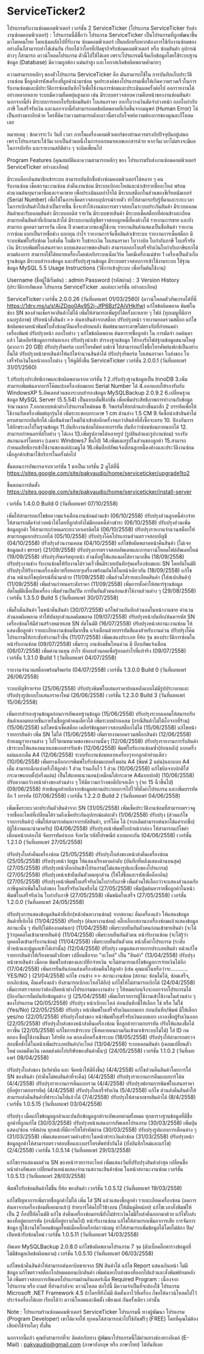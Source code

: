 # ServiceTicker2
โปรแกรมรับงานซ่อมคอมพิวเตอร์ เวอร์ชั่น 2
ServiceTicker (โปรแกรม ServiceTicker รับส่งงานซ่อมคอมพิวเตอร์) : โปรแกรมนี้มีชื่อว่า โปรแกรม ServiceTicker เป็นโปรแกรมที่ถูกพัฒนาขึ้นมาโดยคนไทย โดยเน้นหลักไปที่รับงาน ซ่อมคอมพิวเตอร์ เป็นหลักหรือหากต้องการใช้กับงานซ่อมของอย่างอื่นก็สามารถทำได้เช่นกัน เรียกได้ว่าใครที่เปิดธุรกิจรับซ่อมคอมพิวเตอร์ หรือ ซ่อมสินค้า อุปกรณ์ต่างๆ ก็สามารถ ดาวน์โหลดโปรแกรม ตัวนี้ไปใช้ได้เลย เพราะโปรแกรมนี้จัดเก็บข้อมูลโดยใช้ระบบฐานข้อมูล (Database) มีความถูกต้อง แม่นยำสูง และโอกาสเกิดข้อผิดพลาดต่ำมากๆ

ความสามารถหลักๆ ของตัวโปรแกรม ServiceTicker คือ มันสามารถใช้ใน การบันทึกเก็บประวัติงานซ่อม ชื่อลูกค้ารหัสเครื่องที่ลูกค้านำมาซ่อม จุดประสงค์ของโปรแกรมเพื่อให้เกิดความรวดเร็วในการรับงานซ่อมและมีประวัติการซ่อมบันทึกไว้เพื่อใช้งานการซ่อมและประเมินผลครั้งต่อไป ออกรายงานได้อย่างหลากหลาย ระบบมีความยืดหยุ่นสูงมาก เช่น มีระบบตรวจสอบความคืบหน้าของงานซ่อมสินค้า นอกจากนี้ยัง มีระบบการออกใบรับซ่อมสินค้า ใบเสนอราคา ออกใบวางเงินมัดจำล่วงหน้า ออกใบกำกับภาษี ใบเสร็จรับเงิน และนอกจากนี้ยังสามารถลดข้อผิดพลาดที่เกิดขึ้นจากมนุษย์ (Human Error) ได้เป็นอย่างมากอีกด้วย ใครที่คิดว่าความสามารถดังกลาวนี้ตรงกับโจทย์ความต้องการของคุณละก็โหลดเลย

หมายเหตุ : ข้อควรระวัง วันที่ เวลา ภายในเครื่องคอมพิวเตอร์ของท่านควรตรงกับปัจจุบันอยู่เสมอ เพราะโปรแกรมจะใช้วันเวลาเป็นส่วนหนึ่งในการออกหมายเลขเอกสารด้วย หากวันเวลาไม่ตรงจะมีผลในการบักทึก และรายงานสถิติต่าง ๆ จะผิดเพี้ยนไป

Program Features (คุณสมบัติและความสามารถหลักๆ ของ โปรแกรมรับส่งงานซ่อมคอมพิวเตอร์ ServiceTicker อย่างละเอียด)

มีระบบล็อกอินสมาชิกเข้าระบบ สามารถบันทึกชื่อช่างซ่อมคอมพิวเตอร์ได้หลาย ๆ คน  
รับงานซ่อม เช็คสถานะงานซ่อม ส่งคืนงานซ่อม
มีระบบเบิกอะไหล่และนำเข้ารายชื่ออะไหล่ พร้อมคำนวณต้นทุนราคาซื้อและราคาขาย เพื่อประเมินผลกำไรได้
มีระบบสต็อกในส่วนของซีเรียลนัมเบอร์ (Serial Number) เพื่อใช้ในการเช็คตรวจสอบอุปกรณ์รายตัว ทำให้สามารถรับรู้ที่มาและระยะเวลาในการเบิกสินค้าไปแล้วเป็นรายชิ้น ซึ่งจะทำให้งานต่อการตรวจสอบในระบบประกันสินค้า
มีระบบเคลมสินค้าและรับเคลมสินค้า
มีระบบออดิส รายวัน
มีระบบขายสินค้า
มีระบบเช็คสต็อกที่ค่อนข้างละเอียด 
สามารถคืนสินค้าที่เบิกมาแล้วได้
มีระบบงานบัญชีตรวจสอบลูกหนี้ที่คงค้างได้
รายงานการขาย และยังสามารถ ดูยอดรวมรายวัน เดือน ปี ตามสะดวกของผู้ใช้งาน
รายงานสินค้าแสดงเป็นชื่อสินค้า
รายงานการซ่อม แยกเป็นรายชื่อช่าง แยกทุน กำไร
รายงานการจัดซื้อสินค้าเข้าระบบ
รายงานการเช็คสต็อก
มีระบบพิมพ์ใบรับซ่อม ใบส่งคืน ใบมัดจำ ใบชำระเงิน ใบเสนอราคา ใบวางบิล ใบกำกับภาษี ใบเสร็จรับเงิน
มีระบบพิมพ์ใบเสนอราคา แบบแสดงภาพของสินค้า
สามารถออกใบเสร็จรับเงินใบกำกับภาษีแยกได้ตามต้องการ
สามารถใช้ได้หลายเครื่องโดยต่อกับระบบเน็ตเวิร์ค โดยมีเครื่องแม่ข่าย 1 เครื่องเป็นตัวเก็บฐานข้อมูล
มีระบบสำรองข้อมูล และปรับปรุงฐานข้อมูล
มีระบบตรวจสอบการเข้าใช้งานระบบ
ใช้ฐานข้อมูล MySQL 5.5
Usage Instructions (วิธีการเข้าสู่ระบบ เพื่อเริ่มต้นใช้งาน)

Username (ชื่อผู้ใช้เริ่มต้น) : admin
Password (รหัสผ่าน) : 3
Version History (ประวัติการอัพเดท โปรแกรม ServiceTicker .นแต่ละเวอร์ชั่น อย่างละเอียด)
 
ServiceTicker เวอร์ชั่น 2.0.0.26 (วันที่เผยแพร่ 01/03/2560)
(ดาวน์โหลดตัวอัพเกรดได้ที่นี่ https://1drv.ms/u/s!AiZDqo0Ay952j-JfP6Bzf2AiVHkIfw)
แก้ไขข้อผิดพลาด พิมพ์ในช่อง SN ของส่วนเช็คราคาสินค้าไม่ได้
เพิ่มให้สามารถเพิ่มรูปได้ครั้งละหลาย ๆ ไฟล์ (ทุกเมนูที่มีการแนบรูปภาพ)
ปรับหน้าสั่งสินค้า >> ค้นหาสินค้าจากสต็อก
ปรับปรุงหน้า รายงานยอดรวมสต็อก
แก้ไขข้อผิดพลาดหน้าพิมพ์ใบสั่งซ่อม/คืนเครื่องย้อนหลัง พิมพ์ขนาดกระดาษไม่ตรงกับที่กำหนดค่าเครื่องพิมพ์
ปรับปรุงหน้า ออกใบต่าง ๆ 
แก้ไขข้อผิดพลาด ค้นหารายชื่อลูกค้า ใน การมัดจำ กดค้นหาแล้ว ไม่เคลียร์ข้อมูลการค้นหาเอง
ปรับปรุงนำเข้า สำรองฐานข้อมูล ให้รองรับไฟล์ฐานข้อมูลขนาดใหญ่ (มากกว่า 20 GB) 
ปรับปรุงรีพอร์ต เบอร์โทรศัพท์ แฟกซ์ ให้สามารถแก้ไขชื่อโทรศัพท์แฟกซ์เป็นอย่างอื่นได้
ปรับปรุงหน้าขายสินค้าให้แก้ไขจำนวนสินค้าได้
ปรับปรุงรีพอร์ต ใบเสนอราคา ใบส่งของ ใบเสร็จรับเงินในหน้าออกใบต่าง ๆ ให้ดูดียิ่งขึ้น
ServiceTicker เวอร์ชั่น 2.0.0.1 (วันที่เผยแพร่ 31/01/2560)

1.ปรับปรุงประสิทธิภาพและข้อผิดพลาดจากเวอร์ชั่น 1 
2.ปรับปรุงฐานข้อมูลเป็น InnoDB 
3.เพิ่มสามารถพิมพ์ฉลากบาร์โค๊ตแปะเครื่องซ่อมแบบ Serial Number ได้
4.ออกแบบให้รองรับกับ WindowsXP
5.อัพเดทส่วนของระบบสำรองข้อมูล MySQLBackup 2.0.9.2
6.เปลี่ยนฐานข้อมูล MySQL Server (5.5.54) เป็นแบบเต็มฟังก์ชั่น เพื่อเพิ่มประสิทธิภาพการทำงานกับข้อมูลจำนวนมาก
7.ออกแบบหน้าต่างโปรแกรมใหม่หมด
8. รีพอร์ตให้ยกด้านล่างขึ้นมาสัก 2 บรรทัดเพื่อให้ใช้งานกับเครื่องพิมพ์ทุกรุ่นได้ เพิ่มระยะขอบกระดาษ 1 cm ด้านล่าง 1.5 CM
9.จัดซื้อนำเข้าสินค้าไม่ครบสามารถบันทึกได้ เมื่อสินค้ามาใหม่ก็นำเข้าต่ออีกครั้งจนกว่าสินค้าที่สั่งซื้อจะครบ 
10. ป้องกันการใส่อักขระลงไปในฐานข้อมูล
11.บันทึกงานซ่อมได้หลายบรรทัด บันทึกว่าซ่อมซ่อมภายนอกได้ 
12. สามารถกำหนดรหัสใบต่าง ๆ ได้เอง 
13.เพิ่มรูปภาพได้หลายรูป (รูปสินค้าและรูปงานซ่อม) รองรับสแกนเนอร์โดยตรง (เฉพาะ Windows7 ขึ้นไป)
14.เพิ่มแนบรูปในส่วนของลูกค้า
15.สามารถกำหนดสิทธิ์การเข้าใช้งานของแต่ล่ะเมนูได้
16.เพิ่มป๊อปอัพแจ้งเตือนลูกหนี้คงค้างและประวัติงานซ่อม เมื่อลูกค้าเข้ามาใช้บริการในครั้งต่อไป

ขั้นตอนการอัพเกรดจากเวอร์ชั่น 1 มาเป็นเวอร์ชั่น 2 ดูได้ที่นี่ 
https://sites.google.com/site/pakyaudio/home/serviceticker/upgrade1to2

ขึ้นตอนการติดตั้ง
https://sites.google.com/site/pakyaudio/home/serviceticker/install-server

เวอร์ชั่น 1.4.0.0 Build 0 (วันที่เผยแพร่ 07/10/2558)

เพิ่มให้สามารถแก้ไขข้อความแจ้งเตือนงานซ่อมด่วนเข้า (06/10/2558)
ปรับปรุงส่วนลูกหนี้ค้างจ่าย ให้สามารถมัดจำล่วงหน้าได้โดยที่ลูกค้ายังไม่มียอดหนี้ค้างชำระ (06/10/2558)
ปรับปรุงส่วนเพิ่มข้อมูลลูกค้า ให้สามารถกำหนดระยะเวลาเครดิตได้ (06/10/2558)
ปรับปรุงรายงานจำนวนสต็อกให้สามารถดูแยกประเภทได้ (05/10/2558)
ปรับปรุงโค๊ตโปรแกรมส่วนตรวจสอบบัญชี (04/10/2558)
ปรังปรุงส่วนงานเคลม (04/10/2558)
แก้ไขข้อผิดพลาดหน้าคืนสินค้า (ไม่เจอข้อมูลแล้ว error) (21/09/2558)
ปรับปรุงการตรวจสอบอัพเดทและการดาวน์โหลดไฟล์อัพเดทใหม่ (19/09/2558)
ปรับปรุงรีพอร์ตทุกหน้า ส่วนที่อยู่ให้แสดงผลได้ยาวมากขึ้น (18/09/2558)
ปรับปรุงงานช่าง รับงานซ่อมให้รับงานได้รวดเร็วขึ้นมีระบบบันทึกรุ่นเครื่องซ่อมและ SN โดยอัตโนมัติ
ปรับปรุงให้รับงานเครื่องเดียวหรือหลายๆเครื่องพร้อมกันได้ในหน้าเดียวกัน (18/09/2558)
แก้ไขส่วน หน้าแก้ไขอุปกรณ์ที่นำมาด้วย (11/09/2558)
เพิ่มส่วนใส่รายละเอียดสินค้า (ใส่สเปกสินค้า) (11/09/2558)
เพิ่มส่วนกำหนดระดับราคา (11/09/2558)
เพิ่มการตั้งค่าให้สตาร์ฐานข้อมูลอัตโนมัติเมื่อเปิดเครื่อง เพิ่มส่วนเปิด/ปิด การยืนยันตัวตนก่อนเข้าใช้งานส่วนต่าง ๆ (29/08/2558)
เวอร์ชั่น 1.3.5.0 Build 5 (วันที่เผยแพร่ 30/07/2558)

เพิ่มใบคืนสินค้า ในหน้าคืนสินค้า (30/07/2558)
แก้ไขส่วนบันทึกส่วนลดในหน้างานขาย คำนวนส่วนลดผิดพลาด ทำให้บันทุกส่วนลดผิดพลาด (09/07/2558)
ปรับปรุงหน้าบันทึก/ค้นหารหัส SN เครื่องซ่อมให้มีส่วนสร้างหมายเลข SN อัตโนมัติ (16/07/2558)
ปรับปรุงหน้าสถานะงานซ่อม ให้แสดงชื่อลูกค้า รายละเอียดงานซ่อมที่มากขึ้น แจ้งเตือนด้วยบรรทัดสีแดงสำหรับงานด่วน
ปรับปรุงโค๊ตโปรแกรมให้กระชับทำงานเร็วขึ้น (11/07/2558)
เพิ่มแสดงประเภท ยี่ห้อ รุ่น ของประวัติการซ่อมในหน้ารับงานซ่อม (09/07/2558)
เพิ่มระบุ งานซ่อมชิ้นไหนด่วน มี ป๊อบอัพแจ้งเตือน (06/07/2558)
เพิ่มคำนวนทุน กำไร หักลบส่วนลดเพื่อรู้ยอดกำไรที่แท้จริง (09/07/2558)
เวอร์ชั่น 1.3.1.0 Build 1 (วันที่เผยแพร่ 04/07/2558)

รายงานจำนวนสต็อกพร้อมรีพอร์ต (04/07/2558)
เวอร์ชั่น 1.3.0.0 Build 0 (วันที่เผยแพร่ 26/06/2558)

ระบบบัญชีรายจ่าย (25/06/2558)
ปรับปรุงพิมพ์ใบเสนอราคาย้อนหลังแบบไม่มีรูปประกอบและปรับปรุงรูปแบบใบเสนอราคาใหม่ (26/06/2558)
เวอร์ชั่น 1.2.3.0 Build 3 (วันที่เผยแพร่ 15/06/2558)

เพิ่มการสำรองฐานข้อมูลก่อนการอัพเดทฐานข้อมูล (15/06/2558)
ปรับปรุงระบบเคลมให้สมารถรับส้นค้าเคลมหลายชิ้นภายในชื่อลูกค้าคนเดียวได้ เพิ่มระบบฝากเคลม (กรณีสินค้าไม่ได้๙ื้อจากที่ร้าน) (15/06/2558)
แก้ไขหน้าเช็คสต็อก เคลียร์ข้อมูลตรวจสอบสต็อกไม่ได้ (15/06/2558)
แก้ไขหน้ารายการสินค้า เพิ่ม SN ไม่ได้ (15/06/2558)
เพิ่มรายงานยอดรวมสต็อกสินค้า (12/06/2558)
ย้ายเมนูรายงานต่าง ๆ ไปไว้ตามหมวดของของงานนั้นๆ (12/06/2558)
ปรับปรุงรายงานการรับสินค้าเข้าระบบให้แสดงหมายเลขเอกสารรับเข้า (12/06/2558)
พิมพ์ใบรับงานซ่อมซ้ำ(ย้อนหลัง) แบบครึ่งแผ่นและเต็ม A4 (12/06/2558)
ระบบรับงานซ่อมหลายเครื่องๆจากลูกค้าท่านเดียว (10/06/2558)
เพิ่มทางเลือกการพิมพ์ใบรับซ่อมแบบครึ่งแผ่น A4 (พิมพ์ 2 แผ่น)และแบบ A4 เต็ม สามารถฉีกแบ่งครึ่งให้ลูกค้า 1 ส่วน ร้านเก็บไว้ 1 ส่วน (10/06/2558)
แก้ไขบิลจากปกติใส่กระดาษแบบตั้ง(ครึ่งแผ่น) เป็นใส่แบบแนวนอน(เหมือนใส่กระดาษ A4แบบปกติ) (10/06/2558)
ปรับความกว้างหน้าต่างของส่วนต่าง ๆ ให้มีความกว้างพอดีกับจอเล็ก ๆ (จอ 15 นิ้วขึ้นไป) (09/06/2558)
ย้ายข้อมูลท้ายบิลจากข้อมูลสถานประกอบการไปไว้ที่ตั้งค่าโปรแกรม และเพิ่มบรรทัดอีก 1 บรรทัด (07/06/2558)
เวอร์ชั่น 1.2.2.0 Build 2 (วันที่เผยแพร่ 04/06/2558)

เพิ่มเช็คระยะเวลาประกันตัวสินค้าจาก SN (31/05/2558)
เพิ่มเช็คประวัติงานซ่อมที่สามารถตรวจดูรายชื่ออะไหล่ที่เปลี่ยนได้รวมถึงเช็คประกันอุปกรณ์แต่ละตัว (1/06/2558)
ปรับปรุง (ส่วนแก้ไขรายการสินค้า) เพิ่มให้สามารถค้นหาจากรหัสสินค้า, บาร์โค๊ต ได้ (จากเดิมสามารถค้นหาได้แค่จากชื่อ) (ผู้ใช้งานแนะนำมาครับ) (04/06/2558)
ปรับปรุงหน้าพิมพ์ใบปะหน้ากล่อง ให้สามารถแก้ไขคำเตือนหน้ากล่องได้ จัดบรรทัดอำเภอ จังหวัด รหัสไปรษณีย์ แบบแยกกัน (04/06/2558)
เวอร์ชั่น 1.2.1.0 (วันที่เผยแพร่ 27/05/2558)

ปรับปรุงใบส่งคืนเครื่องซ่อม (25/05/2558)
ปรับปรุงใบส่งของหน้าส่งคืนเครื่องซ่อม (25/05/2558)
ปรับปรุงหน้า logs ให้แสดงเรียงตามลำดับ (บันทึกที่หลังแสดงด้านบนสุด) (27/05/2558)
ปรับปรุงหน้าล็อกอินเข้าโปรแกรม(ไม่แสดงรูปและชื่อของโปรแกรม) (27/05/2558)
ปรับปรุงหน้าเข้ายืนยันตัวตนทุกส่วน (ให้ใส่ชื่อและรหัสเพื่อล็อกอิน) (27/05/2558)
ปรับปรุงหน้าพิมพ์ใบเสร็จรับเงินใบกำกับภาษี เพิ่มส่วนให้เลือกว่าจะแสดงส่วนลดกับภาษีมูลค่าเพิ่มในใบส่งของ ใบเสร็จรับเงินหรือไม่ (27/05/2558)
เพิ่มปุ่มค้นหารายชื่อลูกค้าในหน้าพิมพ์ใบเสร็จรับเงิน ใบกำกับภาษี (27/05/2558)
เพิ่มชนิดใบเสร็จ (27/05/2558)
เวอร์ชั่น 1.2.0.0 (วันที่เผยแพร่ 24/05/2558)

ปรับปรุงการแสดงข้อมูลสินค้าที่เบิก(หน้าค้นหางานซ่อม) จากสถานะ คืนเครื่องแล้ว ให้แสดงข้อมูลสินค้าที่เบิกได้ (11/04/2558)
ปรับปรุง (ค้นหางานซ่อม) คลิ๊กเลือกสถานะเครื่องซ่อมแล้วแสดงข้อมูลสถานะนั้น ๆ ทันที(ไม่ต้องกดค้นหา) (11/04/2558)
เพิ่มระบบยืนยันตัวตนก่อนเข้าขายสินค้า (จะได้รู้ว่าบุคคลใดเข้ามาขายสินค้า) (11/04/2558)
เพิ่มระบบยืนยันตัวตน หน้ารับงานซ่อม (จะได้รู้ว่าบุคคลใดเข้ามารับงานซ่อม) (11/04/2558)
เพิ่มระบบยืนยันตัวตน หน้าตั้งค่าโปรแกรม (ระดับหัวหน้าและผู้ดูแลเข้าได้เท่านั้น) (12/04/2558)
ปรับปรุง เมนูแสดงรายการประเภทสินค้า หน้าแก้ไขรายการสินค้าให้เรียงตามตัวอักษร เปลี่ยนชื่อจาก "อะไหล่" เป็น "สินค้า"  (13/04/2558)
ปรับปรุงหน้าขายสินค้า เมื่อกด พิมพ์ใบส่งของและบัทึกจ่ายเงิน จะไม่สามารถแก้ไขข้อมูลการจ่ายเงินได้อีก (17/04/2558)
เพิ่มการยืนยันก่อนส่งเครื่องซ่อมคืนให้ลูกค้า (เช่น คุณแน่ในหรือว่าจะ...........  YES/NO )  (21/04/2558)
แก้ไข งานช่าง >> สถานะงานซ่อม (สถานะ ซ่อมไม่ได้, ซ่อมเสร็จ, ยกเลิกซ่อม, คืนเครื่องแล้ว ยังสามารถเบิกอะไหล่ได้อีก) แก้ไขให้ไม่สามารถเบิกได้ (24/04/2558)
เพิ่มการตรวจสอบว่าต้องปิดหน้าต่างโปรแกรมของงานต่าง ๆ ให้หมดก่อนจึงจะออกจากโปรแกรมได้ (ป้องกันการลืมบันทึกข้อมูลต่าง ๆ)  (25/04/2558)
เพิ่มเก็บรายการผู้ใช้งานเข้าใช้งานในส่วนต่าง ๆ ของโปรแกรม (20/05/2558)
ปรับปรุง หน้าเบิกอะไหล่ ก่อนบันทึกมีให้เลือก ใช่ หรือ ไม่ใช่ (Yes/No) (22/05/2558)
ปรับปรุง หน้าพิมพ์ใบเสร็จรับเงินแบบแยก ก่อนบันทึก/พิมพ์ มีให้เลือก yes/no (22/05/2558)
ปรับปรุงใบส่งของ หน้าพิมพ์ใบเสร็จรับเงินแบบแยก เอาลงชื่อผู้รับเงินออก (22/05/2558)
ปรับปรุงใบส่งของหน้าส่งคืนเครื่องซ่อม ซื่อลูกค้ายาวตกบรรทัด ปรับให้แสดงชื่อได้ยาวขึ้น (22/05/2558)
แก้ไขการเข้าระบบ (ซึ่งหลายคนถามกันเข้ามาเข้าระบบไม่ได้) ใส่ ID กดตกลง ชื่อผู้ใช้งานขึ้นมา ใส่รหัส กด ตกลงอีกครั้งเข้าระบบ (18/05/2558)
ปรับปรุงให้สามารถตรวจสอบชื่อซ้ำได้ในหน้าเพิ่มประเภทสินค้า/อะไหล่ (13/04/2558)
ระบบเคลมสินค้า (เคลมเปลี่ยนตัวใหม่ เคลมคืนเงิน เคลมส่งต่อไปบริษัทของสินค้านั้นๆ) (24/05/2558)
เวอร์ชั่น 1.1.0.2 (วันที่เผยแพร่ 08/04/2558)

ปรับปรุงใบส่งของ (แก้คำผิด และ จัดหน้าให้ดียิ่งขึ้น) (4/4/2558)
แก้ไขส่วนคืนสินค้าโดยการใส่ SN ของสินค้า (ทำคืนไม่พบสินค้าที่จะคืน) (4/4/2558)
ปรับปรุงรายงานการคืนแบบบาร์โค้ต (4/4/2558)
ปรับปรุงรายงานการคืนแบบรวม (4/4/2558)
ปรับปรุงฟอรมการพิมพ์ใบเสนอราคา (ที่อยู่ยาวตกบรรทัด) (4/4/2558)
ปรับปรุงใบเสร็จรับเงิน (5/4/2558)
แก้ไข ส่วนส่งคืนสินค้าให้สามารถส่งคืนสินค้าที่ชำระเงินไปแล้วได้ (7/4/2558)
ปรับปรุงให้สามาถขายสินค้าได้ (8/4/2558)
เวอร์ชั่น 1.0.5.15 (วันที่เผยแพร่ 03/04/2558)

ปรับปรุง เมื่อแก้ไขข้อมูลลูกค้าและบันทึกข้อมูลลูกค้าจะอัพเดทตามทั้งหมด ทุกตารางฐานข้อมูลที่มีชื่อลูกค้าที่ถูกแก้ไข (30/03/2558)
ปรับปรุงหน้าแสดงการอัพเดทโปรแกรม (30/03/2558)
เพิ่มปุ่มแสดง/ซ่อน รหัสผ่าน ทุกหน้าที่มีการให้ใส่รหัสผ่าน (30/03/2558)
ปรับปรุงรูปแบบการเตือนต่าง ๆ (31/03/2558)
เพิ่มแสดงยอดรวมค้างชำระในหน้าชำระเงินค่าซ่อม (31/03/2558)
ปรับปรุงหน้าข้อมูลลูกค้าให้สามารถตรวจสอบชื่อและเบอร์โทรศัพท์ซ้ำกันได้ (ทั้งบันทึกใหม่และแก้ไข) (2/4/2558)
เวอร์ชั่น 1.0.5.14 (วันที่เผยแพร่ 29/03/2558)

แก้ไขการแสดงผลส่วน SN ของหน้ารายการอะไหล่
เพิ่มแสดงวันที่ปรับปรุงสินค้าล่าสุด
เปลี่ยนชื่อหน้าต่างอัพเดท
เปลี่ยนตำแหน่งแสดงจำนวนสถานะสินค้าซ่อม ในหน้าสถานะงานซ่อม
เวอร์ชั่น 1.0.5.13 (วันที่เผยแพร่ 28/03/2558)

พิมพ์ใบรับซ่อมสินค้าไม่ขึ้น ยี่ห้อ ของสินค้า
เวอร์ชั่น 1.0.5.12 (วันที่เผยแพร่ 19/03/2558)

แก้ไขปัญหาการเพิ่มรายชื่อลูกค้าไม่ได้
เพิ่ม ใส่ SN แล้วแสดงชื่อลูกค้า รายละเอียดเครื่องซ่อม (ลดการค้นหาจากเครื่องซ่อมที่เคยมาแล้ว)
ย้ายบาร์โค้ดไปไว้ข้างบน (ให้มันดูดีหน่อย)
 แก้ไขเวลาสั่งพิมพ์ให้เป็น 2 ก็อปปี้อัตโนมัติ
แก้ไข ส่งคืนเครื่องซ่อมกรณียังไม่ชำระเงินไม่มีใบส่งคืนออกมาด้วย
แก้ไขใบส่งของที่อยู่ตกบรรทัด (กรณีที่อยู่ยาวเกินไป)
หน้ารับงานซ่อม แก้ไขให้สามารถเพิ่มอาการเสีย การจัดการข้อมูล ผู้ใช้งานให้โหลดข้อมูลใหม่เมื่อคลิ๊กดร็อปดาวน์เมนู
 ทำให้สามารถเพิ่มข้อมูลได้โดยไม่ต้อง ปิด/เปิดหน้ารับซ่อมใหม่
เวอร์ชั่น 1.0.5.11 (วันที่เผยแพร่ 14/03/2558) 

อัพเดท MySQLBackup 2.0.8.0
แก้ไขข้อผิดพลาดโปรแกรม 7 จุด (ดับเบิ๊ลคลิ๊กตารางข้อมูลที่ไม่มีข้อมูลเกิดข้อผิดพลาด)
เวอร์ชั่น 1.0.5.10 (วันที่เผยแพร่ 06/03/2558)

แก้ไขหน้าคืนสินค้าให้สามารถค้นหาบิลขายจาก SN สินค้าได้
แก้ไข Report แสดงเกินหน้า ไม่มีข้อมูล
แก้ไขตรวจสต็อกใกล้หมดตอนเบิกสินค้า
เพิ่มค้นหาใบส่งของที่ออกไปแล้วและสั่งพิมพ์ย้อมหลังได้
เพิ่มตรวจสอบการอัพเดทโปรแกรมผ่านอินเตอร์เน็ต
Required Program : เนื่องจาก โปรแกรม หรือ เกมส์ ที่ท่านกำลังจะ ดาวน์โหลด ต่อไปนี้ มีความจำเป็นที่จะต้องใช้ โปรแกรม Microsoft .NET Framework 4.5 ถ้าใครที่ยังไม่มี ติดตั้งเอาไว้ที่เครื่อง ก็ขอให้ดาวน์โหลดไปไว้ประจำเครื่องได้เลย เรียกได้ว่า ดาวน์โหลดและติดตั้ง เพียงแค่ กันครั้งเดียว เท่านั้น

Note : โปรแกรมร้านซ่อมคอมพิวเตอร์ ServiceTicker โปรแกรมนี้ ทางผู้พัฒนา โปรแกรม (Program Developer) เขาได้แจกให้ ทุกคนได้สามารถนำไปใช้กันฟรีๆ (FREE) โดยที่คุณไม่ต้องเสียค่าใช้จ่ายใดๆ ทั้งสิ้น

นอกจากนี้แล้ว คุณยังสามารถที่จะ ติดต่อกับทาง ผู้พัฒนาโปรแกรมนี้ได้ผ่านทางช่องทางอีเมล์ (E-Mail) : pakyaudio@gmail.com (ภาษาอังกฤษ หรือ ภาษาไทย) ได้ทันทีเลย
